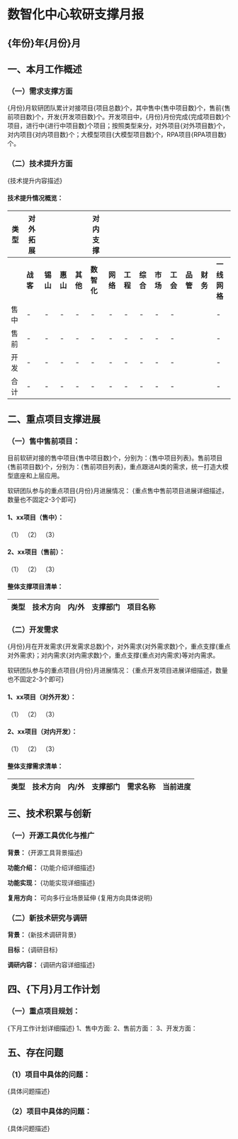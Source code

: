 # 数智化中心软研支撑月报
## {年份}年{月份}月

## 一、本月工作概述

### （一）需求支撑方面
{月份}月软研团队累计对接项目{项目总数}个，其中售中{售中项目数}个，售前{售前项目数}个，开发{开发项目数}个。开发项目中，{月份}月份完成{完成项目数}个项目，进行中{进行中项目数}个项目；按照类型来分，对外项目{对外项目数}个，对内项目{对内项目数}个；大模型项目{大模型项目数}个，RPA项目{RPA项目数}个。


### （二）技术提升方面
{技术提升内容描述}

#### 技术提升情况概览：


| 类型  | 对外拓展   |        |        |        | 对内支撑    |        |        |        |        |        |        |        |          |
| --- | ------ | ------ | ------ | ------ | ------- | ------ | ------ | ------ | ------ | ------ | ------ | ------ | -------- |
|     | **战客** | **锡山** | **惠山** | **其他** | **数智化** | **网络** | **工程** | **综合** | **市场** | **工会** | **品管** | **财务** | **一线网格** |
| 售中  | -      | -      | -      | -      | -       | -      | -      | -      | -      | -      |        |        | -        |
| 售前  | -      | -      | -      | -      | -       | -      | -      | -      | -      | -      |        |        | -        |
| 开发  | -      | -      | -      | -      | -       | -      | -      | -      | -      | -      |        |        | -        |
| 合计  | -      | -      | -      | -      | -       | -      | -      | -      | -      | -      |        |        | -        |


## 二、重点项目支撑进展

### （一）售中售前项目：
目前软研对接的售中项目{售中项目数}个，分别为：{售中项目列表}。售前项目{售前项目数}个，分别为：{售前项目列表}，重点跟进AI类的需求，统一打造大模型底座和上层应用。

软研团队参与的重点项目{月份}月进展情况：
{重点售中售前项目进展详细描述，数量也不固定2-3个即可}
#### 1、xx项目（售中）：
（1）
（2）
（3）

#### 2、xx项目（售前）：
（1）
（2）
（3）

#### 整体支撑项目清单：
| 类型 | 技术方向 | 内/外 | 支撑部门 | 项目名称 |
|------|----------|-------|----------|----------|

### （二）开发需求
{月份}月在开发需求{开发需求总数}个，对外需求{对外需求数}个，重点支撑{重点对外需求}；对内需求{对内需求数}个，重点支撑{重点对内需求}等对内需求。

软研团队参与的重点项目{月份}月进展情况：
{重点开发项目进展详细描述，数量也不固定2-3个即可}
#### 1、xx项目（对外开发）：
（1）
（2）
（3）

#### 2、xx项目（对内开发）：
（1）
（2）
（3）

#### 整体支撑需求清单：

| 类型 | 技术方向 | 内/外 | 支撑部门 | 需求名称 | 当前进度 |
|------|----------|-------|----------|----------|----------|


## 三、技术积累与创新

### （一）开源工具优化与推广
**背景：** {开源工具背景描述}

**功能介绍：** {功能介绍详细描述}

**功能实现：** {功能实现详细描述}

**复用方向：** 可向多行业场景延伸
{复用方向具体说明}

### （二）新技术研究与调研
**背景：** {新技术调研背景}

**目标：** {调研目标}

**调研内容：**
{调研内容详细描述}

## 四、{下月}月工作计划

### （一）重点项目规划：
{下月工作计划详细描述}
1、售中方面:
2、售前方面：
3、开发方面：

## 五、存在问题
### （1）项目中具体的问题：
{具体问题描述}
### （2）项目中具体的问题：
{具体问题描述}